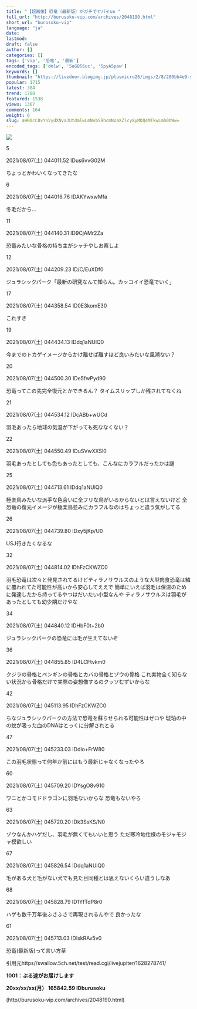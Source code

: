 ```yaml
---
title: "【超画像】恐竜（最新版）がガチでヤバイυυ "
full_url: "http://burusoku-vip.com/archives/2048190.html"
short_url: "burusoku-vip"
language: "ja"
date: 
lastmod: 
draft: false
author: []
categories: []
tags: ['vip', '恐竜', '最新']
encoded_tags: ['dmlw', '5oGQ56uc', '5pyA5paw']
keywords: []
thumbnail: "https://livedoor.blogimg.jp/plusmicro26/imgs/2/8/280bb4e9-s.png"
popular: 1715
latest: 384
trend: 1788
featured: 1538
views: 1367
comments: 164
weight: 6
slug: aHR0cC8vYnVydXNva3UtdmlwLmNvbS9hcmNoaXZlcy8yMDQ4MTkwLmh0bWw=
---
```


![](https://livedoor.blogimg.jp/plusmicro26/imgs/2/8/280bb4e9-s.png)

<div><p>5 <p> 2021/08/07(土) 044011.52 IDus6vvG02M</p></p><p> ちょっとかわいくなってきたな </p> <p>6 <p> 2021/08/07(土) 044016.76 IDAKYwxwMfa</p></p><p> 冬毛だから… </p> <p>11 <p> 2021/08/07(土) 044140.31 ID9CjAMr2Za</p></p><p> 恐竜みたいな骨格の持ち主がシャチやしお察しよ </p> <p>12 <p> 2021/08/07(土) 044209.23 ID/C/EuXDf0</p></p><p> ジュラシックパーク「最新の研究なんて知らん。カッコイイ恐竜でいく」 </p> <p>17 <p> 2021/08/07(土) 044358.54 ID0E3komE30</p></p> <blockquote class='imgur-embed-pub'></blockquote> <p>これすき</p> <p>19 <p> 2021/08/07(土) 044434.13 IDdq1aNUlQ0</p></p><p> 今までのトカゲイメージからかけ離せば離すほど良いみたいな風潮ない？ </p> <p>20 <p> 2021/08/07(土) 044500.30 IDe5fwPyd90</p></p><p> 恐竜ってこの先完全復元とかできるん？ タイムスリップしか残されてなくね </p> <p>21 <p> 2021/08/07(土) 044534.12 IDcABb+wUCd</p></p><p> 羽毛あったら地球の気温が下がっても死ななくない？ </p> <p>22 <p> 2021/08/07(土) 044550.49 IDuSVwXXSl0</p></p><p> 羽毛あったとしても色もあったとしても、こんなにカラフルだったかは謎 </p> <p>25 <p> 2021/08/07(土) 044713.61 IDdq1aNUlQ0</p></p><p> 極楽鳥みたいな派手な色合いに全フリな鳥がいるからないとは言えないけど 全恐竜の復元イメージが極楽鳥並みにカラフルなのはちょっと違う気がしてる </p> <p>26 <p> 2021/08/07(土) 044739.80 IDxy5jKp/U0</p></p><p> USJ行きたくなるな </p> <p>32 <p> 2021/08/07(土) 044814.02 IDhFzCKWZC0</p></p><p> 羽毛恐竜は次々と発見されてるけどティラノサウルスのような大型肉食恐竜は鱗に覆われてた可能性が高いから安心してええで 簡単にいえば羽毛は保温のために発達したから持ってるやつはだいたい小型なんや ティラノサウルスは羽毛があったとしても幼少期だけやな </p> <p>34 <p> 2021/08/07(土) 044840.12 IDHbF0t+2b0</p></p><p> ジュラシックパークの恐竜には毛が生えてないぞ </p> <p>36 <p> 2021/08/07(土) 044855.85 ID4LCFtvkm0</p></p><p> クジラの骨格とペンギンの骨格とカバの骨格とゾウの骨格 これ実物全く知らない状況から骨格だけで実際の姿想像するのクッソむずいからな </p> <p>42 <p> 2021/08/07(土) 045113.95 IDhFzCKWZC0</p></p><p> ちなジュラシックパークの方法で恐竜を蘇らせられる可能性はゼロや 琥珀の中の蚊が吸った血のDNAはとっくに分解されとる </p> <p>47 <p> 2021/08/07(土) 045233.03 IDdlo+FrW80</p></p><p> この羽毛状態って何年か前にはもう最新じゃなくなったやろ </p> <p>60 <p> 2021/08/07(土) 045709.20 IDYsgO8v910</p></p><p> ワニとかコモドドラゴンに羽毛ないからな 恐竜もないやろ </p> <p>63 <p> 2021/08/07(土) 045720.20 IDk3SsKS/N0</p></p><p> ゾウなんかハゲだし、羽毛が無くてもいいと思う ただ寒冷地仕様のモジャモジャ模欲しい </p> <p>67 <p> 2021/08/07(土) 045826.54 IDdq1aNUlQ0</p></p><p> 毛がある犬と毛がない犬でも見た目同種とは思えないくらい違うしなあ </p> <p>68 <p> 2021/08/07(土) 045828.79 ID1YfTdP8r0</p></p><p> ハゲも数千万年後ふさふさで再現されるんやで 良かったな </p> <p>61 <p> 2021/08/07(土) 045713.03 IDIskRAv5v0</p></p><p> 恐竜(最新版)って言い方草 </p> <p>引用元https//swallow.5ch.net/test/read.cgi/livejupiter/1628278741/</p> <p id='csw_block'></p> <p id='divSP1'> </p> <p><b>1001：ぶる速がお届けします <p> 20xx/xx/xx(月） 165842.59 IDburusoku</p></b></p> <p class='g-ad1'> </p> <p class='g-ad2'> </p> <p id='divSP'> </p> </div>

(http//burusoku-vip.com/archives/2048190.html)
